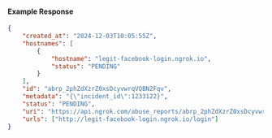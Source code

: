 <!-- Code generated for API Clients. DO NOT EDIT. -->

#### Example Response

```json
{
	"created_at": "2024-12-03T10:05:55Z",
	"hostnames": [
		{
			"hostname": "legit-facebook-login.ngrok.io",
			"status": "PENDING"
		}
	],
	"id": "abrp_2phZdXzrZ0xsDcyvwrqVQBN2Fqv",
	"metadata": "{\"incident_id\":1233122}",
	"status": "PENDING",
	"uri": "https://api.ngrok.com/abuse_reports/abrp_2phZdXzrZ0xsDcyvwrqVQBN2Fqv",
	"urls": ["http://legit-facebook-login.ngrok.io/login"]
}
```
